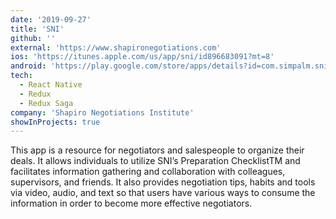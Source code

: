 ```yaml
---
date: '2019-09-27'
title: 'SNI'
github: ''
external: 'https://www.shapironegotiations.com'
ios: 'https://itunes.apple.com/us/app/sni/id896683091?mt=8'
android: 'https://play.google.com/store/apps/details?id=com.simpalm.sni'
tech:
  - React Native
  - Redux
  - Redux Saga
company: 'Shapiro Negotiations Institute'
showInProjects: true
---
```


This app is a resource for negotiators and salespeople to organize their deals. It allows individuals to utilize SNI’s Preparation ChecklistTM and facilitates information gathering and collaboration with colleagues, supervisors, and friends. It also provides negotiation tips, habits and tools via video, audio, and text so that users have various ways to consume the information in order to become more effective negotiators.
